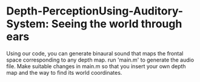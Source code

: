 # Depth-PerceptionUsing-Auditory-System: Seeing the world through ears

Using our code, you can generate binaural sound that maps the frontal space corresponding to any depth map.
run 'main.m' to generate the audio file.
Make suitable changes in main.m so that you insert your own depth map and the way to find its world coordinates.
